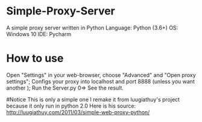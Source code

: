 # Simple-Proxy-Server
A simple proxy server written in Python
Language: Python (3.6+)
OS: Windows 10
IDE: Pycharm

# How to use
Open "Settings"  in your web-browser, choose "Advanced" and "Open proxy settings"; Configs your proxy into localhost and port 8888 (unless you want another ); Run the Server.py 0=> See the result.

#Notice
This is only a simple one I remake it from luugiathuy's project because it only run in python 2.0
Here is his source: http://luugiathuy.com/2011/03/simple-web-proxy-python/
